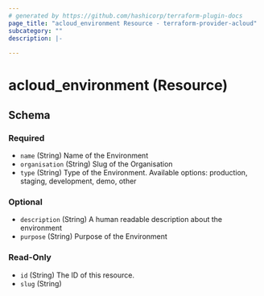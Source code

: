 ```yaml
---
# generated by https://github.com/hashicorp/terraform-plugin-docs
page_title: "acloud_environment Resource - terraform-provider-acloud"
subcategory: ""
description: |-
  
---
```


# acloud_environment (Resource)





<!-- schema generated by tfplugindocs -->
## Schema

### Required

- `name` (String) Name of the Environment
- `organisation` (String) Slug of the Organisation
- `type` (String) Type of the Environment. Available options: production, staging, development, demo, other

### Optional

- `description` (String) A human readable description about the environment
- `purpose` (String) Purpose of the Environment

### Read-Only

- `id` (String) The ID of this resource.
- `slug` (String)

